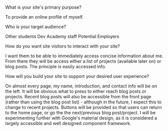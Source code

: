 What is your site's primary purpose?

  To provide an online profile of myself.

Who is your target audience?

  Other students
  Dev Academy staff
  Potential Employers

How do you want site visitors to interact with your site?

  I want them to be able to immediately access concise information about me. From there they will be access either a list of projects (available later on) or blog posts. The principle is easily accessed info.

How will you build your site to support your desired user experience?

  On almost every page, my name, introduction, and contact info will be on the left.
  It will be obvious what to press to either reach blog posts or projects.
  Recent blog posts will also be accessible from the front page (rather than using the blog post list) - although in the future, I expect this to change to recent projects.
  Buttons will be provided so that users can return to the home page, or go the the next/previous blog post/project.
  I will be experimenting further with Google's material design, as it is considered a largely accessible and well designed component framework. 
